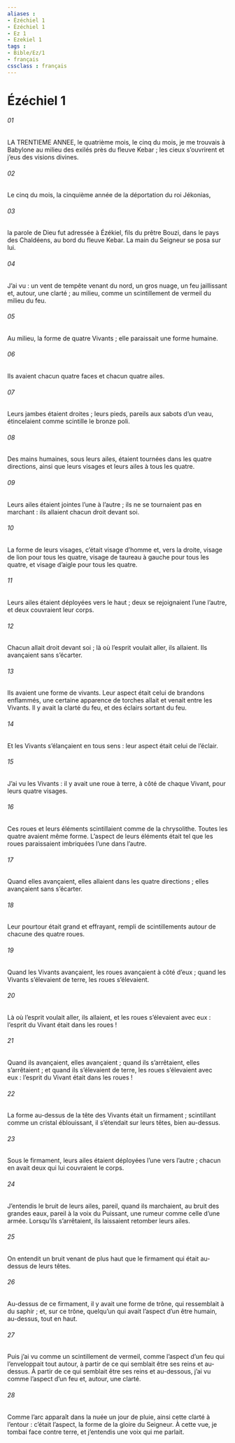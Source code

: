 ```yaml
---
aliases : 
- Ézéchiel 1
- Ézéchiel 1
- Ez 1
- Ezekiel 1
tags : 
- Bible/Ez/1
- français
cssclass : français
---
```


# Ézéchiel 1

###### 01
LA TRENTIEME ANNEE, le quatrième mois, le cinq du mois, je me trouvais à Babylone au milieu des exilés près du fleuve Kebar ; les cieux s’ouvrirent et j’eus des visions divines.
###### 02
Le cinq du mois, la cinquième année de la déportation du roi Jékonias,
###### 03
la parole de Dieu fut adressée à Ézékiel, fils du prêtre Bouzi, dans le pays des Chaldéens, au bord du fleuve Kebar. La main du Seigneur se posa sur lui.
###### 04
J’ai vu : un vent de tempête venant du nord, un gros nuage, un feu jaillissant et, autour, une clarté ; au milieu, comme un scintillement de vermeil du milieu du feu.
###### 05
Au milieu, la forme de quatre Vivants ; elle paraissait une forme humaine.
###### 06
Ils avaient chacun quatre faces et chacun quatre ailes.
###### 07
Leurs jambes étaient droites ; leurs pieds, pareils aux sabots d’un veau, étincelaient comme scintille le bronze poli.
###### 08
Des mains humaines, sous leurs ailes, étaient tournées dans les quatre directions, ainsi que leurs visages et leurs ailes à tous les quatre.
###### 09
Leurs ailes étaient jointes l’une à l’autre ; ils ne se tournaient pas en marchant : ils allaient chacun droit devant soi.
###### 10
La forme de leurs visages, c’était visage d’homme et, vers la droite, visage de lion pour tous les quatre, visage de taureau à gauche pour tous les quatre, et visage d’aigle pour tous les quatre.
###### 11
Leurs ailes étaient déployées vers le haut ; deux se rejoignaient l’une l’autre, et deux couvraient leur corps.
###### 12
Chacun allait droit devant soi ; là où l’esprit voulait aller, ils allaient. Ils avançaient sans s’écarter.
###### 13
Ils avaient une forme de vivants. Leur aspect était celui de brandons enflammés, une certaine apparence de torches allait et venait entre les Vivants. Il y avait la clarté du feu, et des éclairs sortant du feu.
###### 14
Et les Vivants s’élançaient en tous sens : leur aspect était celui de l’éclair.
###### 15
J’ai vu les Vivants : il y avait une roue à terre, à côté de chaque Vivant, pour leurs quatre visages.
###### 16
Ces roues et leurs éléments scintillaient comme de la chrysolithe. Toutes les quatre avaient même forme. L’aspect de leurs éléments était tel que les roues paraissaient imbriquées l’une dans l’autre.
###### 17
Quand elles avançaient, elles allaient dans les quatre directions ; elles avançaient sans s’écarter.
###### 18
Leur pourtour était grand et effrayant, rempli de scintillements autour de chacune des quatre roues.
###### 19
Quand les Vivants avançaient, les roues avançaient à côté d’eux ; quand les Vivants s’élevaient de terre, les roues s’élevaient.
###### 20
Là où l’esprit voulait aller, ils allaient, et les roues s’élevaient avec eux : l’esprit du Vivant était dans les roues !
###### 21
Quand ils avançaient, elles avançaient ; quand ils s’arrêtaient, elles s’arrêtaient ; et quand ils s’élevaient de terre, les roues s’élevaient avec eux : l’esprit du Vivant était dans les roues !
###### 22
La forme au-dessus de la tête des Vivants était un firmament ; scintillant comme un cristal éblouissant, il s’étendait sur leurs têtes, bien au-dessus.
###### 23
Sous le firmament, leurs ailes étaient déployées l’une vers l’autre ; chacun en avait deux qui lui couvraient le corps.
###### 24
J’entendis le bruit de leurs ailes, pareil, quand ils marchaient, au bruit des grandes eaux, pareil à la voix du Puissant, une rumeur comme celle d’une armée. Lorsqu’ils s’arrêtaient, ils laissaient retomber leurs ailes.
###### 25
On entendit un bruit venant de plus haut que le firmament qui était au-dessus de leurs têtes.
###### 26
Au-dessus de ce firmament, il y avait une forme de trône, qui ressemblait à du saphir ; et, sur ce trône, quelqu’un qui avait l’aspect d’un être humain, au-dessus, tout en haut.
###### 27
Puis j’ai vu comme un scintillement de vermeil, comme l’aspect d’un feu qui l’enveloppait tout autour, à partir de ce qui semblait être ses reins et au-dessus. À partir de ce qui semblait être ses reins et au-dessous, j’ai vu comme l’aspect d’un feu et, autour, une clarté.
###### 28
Comme l’arc apparaît dans la nuée un jour de pluie, ainsi cette clarté à l’entour : c’était l’aspect, la forme de la gloire du Seigneur. À cette vue, je tombai face contre terre, et j’entendis une voix qui me parlait.
